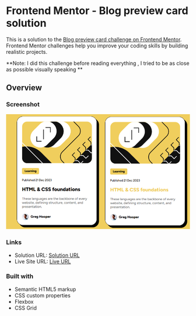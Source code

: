 # Frontend Mentor - Blog preview card solution

This is a solution to the [Blog preview card challenge on Frontend Mentor](https://www.frontendmentor.io/challenges/blog-preview-card-ckPaj01IcS). Frontend Mentor challenges help you improve your coding skills by building realistic projects. 

**Note: I did this challenge before reading everything , I tried to be as close as possible visually speaking **

## Overview

### Screenshot

![](./screenshot.png)

### Links

- Solution URL: [Solution URL](https://www.frontendmentor.io/solutions/blog-preview-solution-yqA8VWKrQy)
- Live Site URL: [Live URL](https://blog-preview-solution.onrender.com)

### Built with

- Semantic HTML5 markup
- CSS custom properties
- Flexbox
- CSS Grid
